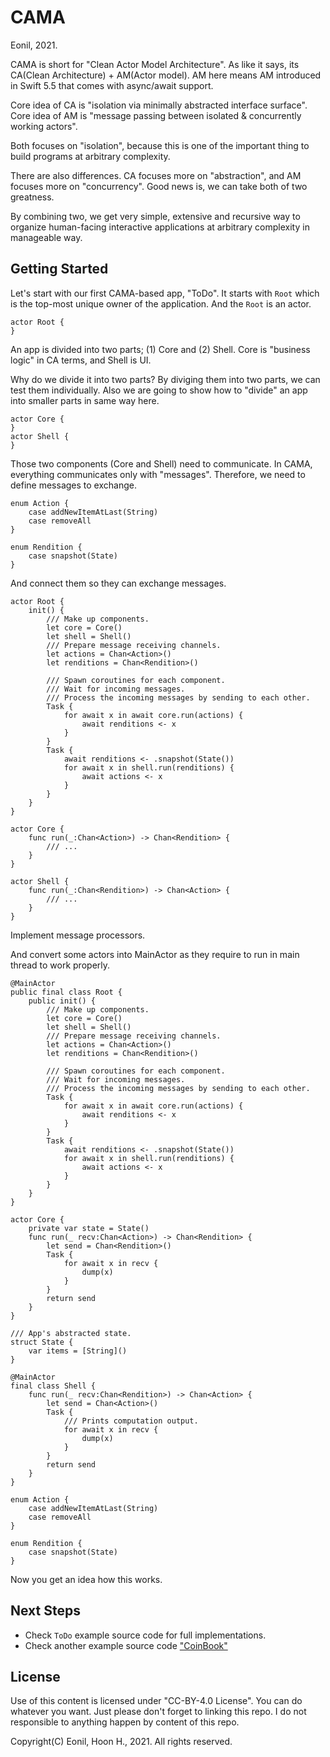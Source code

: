 CAMA
====
Eonil, 2021.

CAMA is short for "Clean Actor Model Architecture".
As like it says, its CA(Clean Architecture) + AM(Actor model).
AM here means AM introduced in Swift 5.5 that comes with async/await support.

Core idea of CA is "isolation via minimally abstracted interface surface".
Core idea of AM is "message passing between isolated & concurrently working actors".

Both focuses on "isolation", because this is one of the important thing to 
build programs at arbitrary complexity.

There are also differences. CA focuses more on "abstraction", 
and AM focuses more on "concurrency". Good news is, we can take both of two greatness.

By combining two, we get very simple, extensive and recursive way to organize 
human-facing interactive applications at arbitrary complexity in manageable way.

Getting Started
---------------
Let's start with our first CAMA-based app, "ToDo".
It starts with `Root` which is the top-most unique owner of the application.
And the `Root` is an actor.

    actor Root {
    }

An app is divided into two parts; (1) Core and (2) Shell.
Core is "business logic" in CA terms, and Shell is UI.

Why do we divide it into two parts? By diviging them into two parts, 
we can test them individually. Also we are going to show how to "divide" an app
into smaller parts in same way here.

    actor Core {
    }
    actor Shell {
    }

Those two components (Core and Shell) need to communicate.
In CAMA, everything communicates only with "messages".
Therefore, we need to define messages to exchange.

    enum Action {
        case addNewItemAtLast(String)
        case removeAll
    }

    enum Rendition {
        case snapshot(State)
    }

And connect them so they can exchange messages.

    actor Root {
        init() {
            /// Make up components.
            let core = Core()
            let shell = Shell()
            /// Prepare message receiving channels.
            let actions = Chan<Action>()
            let renditions = Chan<Rendition>()
            
            /// Spawn coroutines for each component.
            /// Wait for incoming messages.
            /// Process the incoming messages by sending to each other.
            Task {
                for await x in await core.run(actions) {
                    await renditions <- x
                }
            }
            Task {
                await renditions <- .snapshot(State())
                for await x in shell.run(renditions) {
                    await actions <- x
                }
            }
        }
    }

    actor Core {
        func run(_:Chan<Action>) -> Chan<Rendition> {
            /// ...
        }
    }

    actor Shell {
        func run(_:Chan<Rendition>) -> Chan<Action> {
            /// ...
        }
    }

Implement message processors.

And convert some actors into MainActor as they require to run 
in main thread to work properly.

    @MainActor
    public final class Root {
        public init() {
            /// Make up components.
            let core = Core()
            let shell = Shell()
            /// Prepare message receiving channels.
            let actions = Chan<Action>()
            let renditions = Chan<Rendition>()
            
            /// Spawn coroutines for each component.
            /// Wait for incoming messages.
            /// Process the incoming messages by sending to each other.
            Task {
                for await x in await core.run(actions) {
                    await renditions <- x
                }
            }
            Task {
                await renditions <- .snapshot(State())
                for await x in shell.run(renditions) {
                    await actions <- x
                }
            }
        }
    }

    actor Core {
        private var state = State()
        func run(_ recv:Chan<Action>) -> Chan<Rendition> {
            let send = Chan<Rendition>()
            Task {
                for await x in recv {
                    dump(x)
                }
            }
            return send
        }
    }

    /// App's abstracted state.
    struct State {
        var items = [String]()
    }

    @MainActor
    final class Shell {
        func run(_ recv:Chan<Rendition>) -> Chan<Action> {
            let send = Chan<Action>()
            Task {
                /// Prints computation output.
                for await x in recv {
                    dump(x)
                }
            }
            return send
        }
    }

    enum Action {
        case addNewItemAtLast(String)
        case removeAll
    }

    enum Rendition {
        case snapshot(State)
    }

Now you get an idea how this works.




Next Steps
----------
- Check `ToDo` example source code for full implementations.
- Check another example source code ["CoinBook"](https://github.com/eonil/coinbook)



License
-------
Use of this content is licensed under "CC-BY-4.0 License".
You can do whatever you want. Just please don't forget to linking this repo.
I do not responsible to anything happen by content of this repo.

Copyright(C) Eonil, Hoon H., 2021.
All rights reserved.
 
